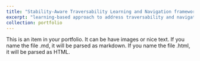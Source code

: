 ```yaml
---
title: "Stability-Aware Traversability Learning and Navigation framework for Bipedal Locomotion"
excerpt: "learning-based approach to address traversability and navigation problem specialized for bipedal locomotion<br/><img src='/images/500x300.png'>"
collection: portfolio
---
```


This is an item in your portfolio. It can be have images or nice text. If you name the file .md, it will be parsed as markdown. If you name the file .html, it will be parsed as HTML. 
